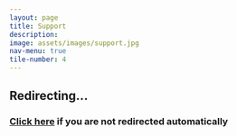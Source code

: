 ```yaml
---
layout: page
title: Support
description:
image: assets/images/support.jpg
nav-menu: true
tile-number: 4
---
```


<meta http-equiv = "refresh" content = "1; url = https://fourierindustries.atlassian.net/servicedesk/customer/portals" />

<!-- Main -->
<div id="main" class="alt">

<!-- One -->
<section id="one">
    <div class="inner">
        <h1>Redirecting...</h1>
        <h3><a href="https://fourierindustries.atlassian.net/servicedesk/customer/portals" style="text-decoration: underline;">Click here</a> if you are not redirected automatically</h3>
    </div>
</section>

</div>
